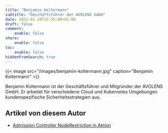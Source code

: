 ```yaml
---
title: "Benjamin Koltermann"
subtitle: "Geschäftsführer der AVOLENS GmbH"
date: 2022-01-10T15:55:00+01:00
draft: false
comment:
    enable: false
share:
    enable: false
toc:
    enable: false
hiddenFromSearch: true
---
```


{{< image src="/images/benjamin-koltermann.jpg" caption="Benjamin Koltermann" >}}

Benjamin Koltermann ist der Geschäftsführer und Mitgründer der AVOLENS GmbH. Er arbeitet für verschiedene Cloud und Kubernetes Umgebungen kundenspezifische Sicherheitsstrategien aus.

## Artikel von diesem Autor

* [Admission Controller NodeRestriction in Aktion](/admission_controler_noderestriction/)
